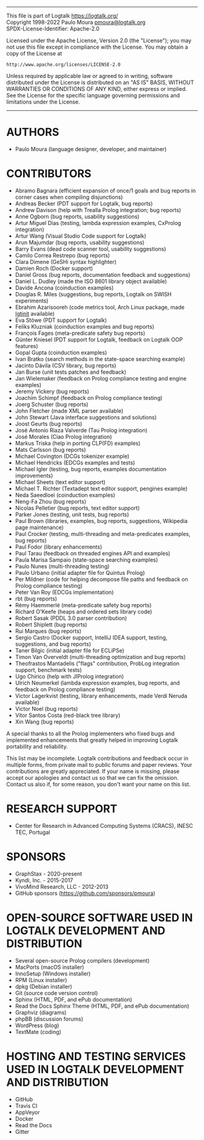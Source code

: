 ________________________________________________________________________

This file is part of Logtalk <https://logtalk.org/>  
Copyright 1998-2022 Paulo Moura <pmoura@logtalk.org>  
SPDX-License-Identifier: Apache-2.0

Licensed under the Apache License, Version 2.0 (the "License");
you may not use this file except in compliance with the License.
You may obtain a copy of the License at

    http://www.apache.org/licenses/LICENSE-2.0

Unless required by applicable law or agreed to in writing, software
distributed under the License is distributed on an "AS IS" BASIS,
WITHOUT WARRANTIES OR CONDITIONS OF ANY KIND, either express or implied.
See the License for the specific language governing permissions and
limitations under the License.
________________________________________________________________________


AUTHORS
=======

* Paulo Moura (language designer, developer, and maintainer)


CONTRIBUTORS
============

* Abramo Bagnara (efficient expansion of once/1 goals and bug reports in corner cases when compiling disjunctions)
* Andreas Becker (PDT support for Logtalk, bug reports)
* Andrew Davison (help with Trealla Prolog integration; bug reports)
* Anne Ogborn (bug reports, usability suggestions)
* Artur Miguel Dias (testing, lambda expression examples, CxProlog integration)
* Artur Wang (Visual Studio Code support for Logtalk)
* Arun Majumdar (bug reports, usability suggestions)
* Barry Evans (dead code scanner tool, usability suggestions)
* Camilo Correa Restrepo (bug reports)
* Clara Dimene (GeSHi syntax highlighter)
* Damien Roch (Docker support)
* Daniel Gross (bug reports, documentation feedback and suggestions)
* Daniel L. Dudley (made the ISO 8601 library object available)
* Davide Ancona (coinduction examples)
* Douglas R. Miles (suggestions, bug reports, Logtalk on SWISH experiments)
* Ebrahim Azarisooreh (code metrics tool, Arch Linux package, made [lgtinit](https://github.com/eazar001/lgtinit) available)
* Eva Stöwe (PDT support for Logtalk)
* Feliks Kluzniak (coinduction examples and bug reports)
* François Fages (meta-predicate safety bug reports)
* Günter Kniesel (PDT support for Logtalk, feedback on Logtalk OOP features)
* Gopal Gupta (coinduction examples)
* Ivan Bratko (search methods in the state-space searching example)
* Jacinto Dávila (CSV library, bug reports)
* Jan Burse (unit tests patches and feedback)
* Jan Wielemaker (feedback on Prolog compliance testing and engine examples)
* Jeremy Vickery (bug reports)
* Joachim Schimpf (feedback on Prolog compliance testing)
* Joerg Schuster (bug reports)
* John Fletcher (made XML parser available)
* John Stewart (Java interface suggestions and solutions)
* Joost Geurts (bug reports)
* José Antonio Riaza Valverde (Tau Prolog integration)
* José Morales (Ciao Prolog integration)
* Markus Triska (help in porting CLP(FD) examples)
* Mats Carlsson (bug reports)
* Michael Covington (DCGs tokenizer example)
* Michael Hendricks (EDCGs examples and tests)
* Michael Igler (testing, bug reports, examples documentation improvements)
* Michael Sheets (text editor support)
* Michael T. Richter (Textadept text editor support, pengines example)
* Neda Saeedloei (coinduction examples)
* Neng-Fa Zhou (bug reports)
* Nicolas Pelletier (bug reports, text editor support)
* Parker Jones (testing, unit tests, bug reports)
* Paul Brown (libraries, examples, bug reports, suggestions, Wikipedia page maintenance)
* Paul Crocker (testing, multi-threading and meta-predicates examples, bug reports)
* Paul Fodor (library enhancements)
* Paul Tarau (feedback on threaded engines API and examples)
* Paula Marisa Sampaio (state-space searching examples)
* Paulo Nunes (multi-threading testing)
* Paulo Urbano (initial adapter file for Quintus Prolog)
* Per Mildner (code for helping decompose file paths and feedback on Prolog compliance testing)
* Peter Van Roy (EDCGs implementation)
* rbt (bug reports)
* Rémy Haemmerlé (meta-predicate safety bug reports)
* Richard O'Keefe (heaps and ordered sets library code)
* Robert Sasak (PDDL 3.0 parser contribution)
* Robert Shiplett (bug reports)
* Rui Marques (bug reports)
* Sergio Castro (Docker support, IntelliJ IDEA support, testing, suggestions, and bug reports)
* Taner Bilgic (initial adapter file for ECLiPSe)
* Timon Van Overveldt (multi-threading optimization and bug reports)
* Theofrastos Mantadelis ("flags" contribution, ProbLog integration support, benchmark tests)
* Ugo Chirico (help with JIProlog integration)
* Ulrich Neumerkel (lambda expression examples, bug reports, and feedback on Prolog compliance testing)
* Victor Lagerkvist (testing, library enhancements, made Verdi Neruda available)
* Victor Noel (bug reports)
* Vítor Santos Costa (red-black tree library)
* Xin Wang (bug reports)

A special thanks to all the Prolog implementers who fixed bugs and
implemented enhancements that greatly helped in improving Logtalk
portability and reliability.

This list may be incomplete. Logtalk contributions and feedback occur
in multiple forms, from private mail to public forums and paper reviews.
Your contributions are greatly appreciated. If your name is missing,
please accept our apologies and contact us so that we can fix the omission.
Contact us also if, for some reason, you don't want your name on this
list.


RESEARCH SUPPORT
================

* Center for Research in Advanced Computing Systems (CRACS), INESC TEC, Portugal


SPONSORS
========

* GraphStax - 2020-present
* Kyndi, Inc. - 2015-2017
* VivoMind Research, LLC - 2012-2013
* GitHub sponsors (https://github.com/sponsors/pmoura)


OPEN-SOURCE SOFTWARE USED IN LOGTALK DEVELOPMENT AND DISTRIBUTION
=================================================================

* Several open-source Prolog compilers (development)
* MacPorts (macOS installer)
* InnoSetup (Windows installer)
* RPM (Linux installer)
* dpkg (Debian installer)
* Git (source code version control)
* Sphinx (HTML, PDF, and ePub documentation)
* Read the Docs Sphinx Theme (HTML, PDF, and ePub documentation)
* Graphviz (diagrams)
* phpBB (discussion forums)
* WordPress (blog)
* TextMate (coding)


HOSTING AND TESTING SERVICES USED IN LOGTALK DEVELOPMENT AND DISTRIBUTION
=========================================================================

* GitHub
* Travis CI
* AppVeyor
* Docker
* Read the Docs
* Gitter
